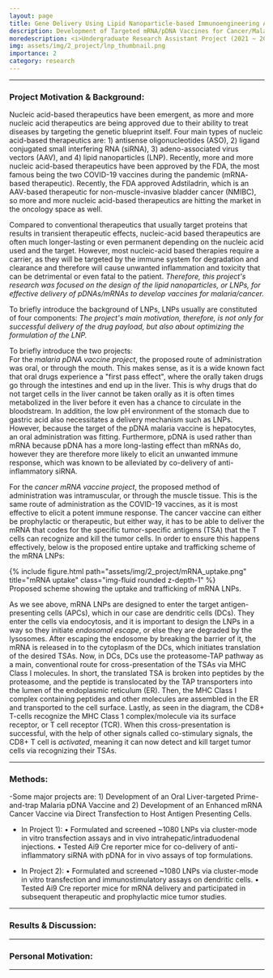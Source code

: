 ```yaml
---
layout: page
title: Gene Delivery Using Lipid Nanoparticle-based Immunoengineering Approach 
description: Development of Targeted mRNA/pDNA Vaccines for Cancer/Malaria Prevention and Protection 
moredescription: <i>Undergraduate Research Assistant Project (2021 ~ 2022)</i>
img: assets/img/2_project/lnp_thumbnail.png
importance: 2
category: research
---
```


---
### **Project Motivation & Background:**
Nucleic acid-based therapeutics have been emergent, as more and more nucleic acid therapeutics are being approved due to their
ability to treat diseases by targeting the genetic blueprint itself. Four main types of nucleic acid-based therapeutics are: 1) antisense
oligonucleotides (ASO), 2) ligand conjugated small interfering RNA (siRNA), 3) adeno-associated virus vectors (AAV), and 4) lipid nanoparticles (LNP).
Recently, more and more nucleic acid-based therapeutics have been approved by the FDA, the most famous being the two COVID-19 vaccines during the pandemic (mRNA-
based therapeutic). Recently, the FDA approved Adstiladrin, which is an AAV-based therapeutic for non-muscle-invasive bladder cancer (NMIBC), so more and more
nucleic acid-based therapeutics are hitting the market in the oncology space as well. 

Compared to conventional therapeutics that usually target proteins that results in transient therapeutic effects, nucleic-acid based therapeutics are often much
longer-lasting or even permanent depending on the nucleic acid used and the target. However, most nucleic-acid based therapies require a carrier, as they will be
targeted by the immune system for degradation and clearance and therefore will cause unwanted inflammation and toxicity that can be detrimental or even fatal to the patient.
*Therefore, this project's research was focused on the design of the lipid nanoparticles, or LNPs, for effective delivery of pDNAs/mRNAs to develop vaccines for malaria/cancer.*

To briefly introduce the background of LNPs, LNPs usually are constituted of four components: 
*The project's main motivation, therefore, is not only for successful delivery of the drug payload, but also about optimizing the formulation of the LNP.*

To briefly introduce the two projects:
<br>
For the *malaria pDNA vaccine project*, the proposed route of administration was oral, or through the mouth. This makes sense, as it is a wide known fact that oral drugs experience a
"first pass effect", where the orally taken drugs go through the intestines and end up in the liver. This is why drugs that do not target cells in the liver cannot be taken
orally as it is often times metabolized in the liver before it even has a chance to circulate in the bloodstream. In addition, the low pH environment of the stomach due to
gastric acid also necessitates a delivery mechanism such as LNPs. However, because the target of the pDNA malaria vaccine is hepatocytes, an oral administration was fitting. Furthermore,
pDNA is used rather than mRNA because pDNA has a more long-lasting effect than mRNAs do, however they are therefore more likely to elicit an unwanted immune response, which was known to be 
alleviated by co-delivery of anti-inflammatory siRNA.

For the *cancer mRNA vaccine project*, the proposed method of administration was intramuscular, or through the muscle tissue. This is the same route of administration as the COVID-19 vaccines,
as it is most effective to elicit a potent immune response. The cancer vaccine can either be prophylactic or therapeutic, but either way, it has to be able to deliver the mRNA that codes for the 
specific tumor-specific antigens (TSA) that the T cells can recognize and kill the tumor cells. In order to ensure this happens effectively, below is the proposed entire uptake and trafficking scheme of the mRNA LNPs:

<div class="row">
    <div class="col-sm">
        {% include figure.html path="assets/img/2_project/mRNA_uptake.png" title="mRNA uptake" class="img-fluid rounded z-depth-1" %}
    </div>
</div>
<div class="caption">
    Proposed scheme showing the uptake and trafficking of mRNA LNPs.
</div>

As we see above, mRNA LNPs are designed to enter the target antigen-presenting cells (APCs), which in our case are dendritic cells (DCs). They enter the cells via endocytosis, and it is important
to design the LNPs in a way so they initiate *endosomal escape*, or else they are degraded by the lysosomes. After escaping the endosome by breaking the barrier of it, the mRNA is released in to the cytoplasm 
of the DCs, which initiates translation of the desired TSAs. Now, in DCs, DCs use the proteasome-TAP pathway as a main, conventional route for cross-presentation of the TSAs via MHC Class I molecules. In short, the 
translated TSA is broken into peptides by the proteasome, and the peptide is translocated by the TAP transporters into the lumen of the endoplasmic reticulum (ER). Then, the MHC Class I complex containing peptides
and other molecules are assembled in the ER and transported to the cell surface. Lastly, as seen in the diagram, the CD8+ T-cells recognize the MHC Class 1 complex/molecule via its surface receptor, or T cell receptor (TCR). 
When this cross-presentation is successful, with the help of other signals called co-stimulary signals, the CD8+ T cell is *activated*, meaning it can now detect and kill target tumor cells via recognizing their TSAs.

---

### **Methods:**
-Some major projects are: 1) Development of an Oral Liver-targeted Prime-and-trap Malaria pDNA Vaccine and 2) Development of an Enhanced mRNA Cancer Vaccine via Direct Transfection to Host Antigen Presenting Cells.

- In Project 1):
• Formulated and screened ~1080 LNPs via cluster-mode in vitro transfection assays and in vivo intrahepatic/intraduodenal injections.
• Tested Ai9 Cre reporter mice for co-delivery of anti-inflammatory siRNA with pDNA for in vivo assays of top formulations. 

- In Project 2):
• Formulated and screened ~1080 LNPs via cluster-mode in vitro transfection and immunostimulatory assays on dendritic cells.
• Tested Ai9 Cre reporter mice for mRNA delivery and participated in subsequent therapeutic and prophylactic mice tumor studies.

---

### **Results & Discussion:**


---

### **Personal Motivation:**



---
